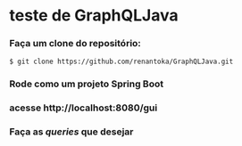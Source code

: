 # teste de GraphQLJava

### Faça um clone do repositório:

```shell
$ git clone https://github.com/renantoka/GraphQLJava.git
```

### Rode como um projeto Spring Boot

### acesse http://localhost:8080/gui 

### Faça as ***queries*** que desejar

